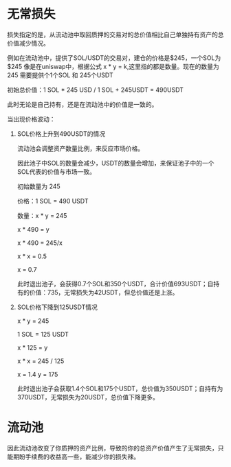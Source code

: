 # 无常损失

损失指定的是，从流动池中取回质押的交易对的总价值相比自己单独持有资产的总价值减少情况。

例如在流动池中，提供了SOL/USDT的交易对，建仓的价格是\$245，一个SOL为\$245
像是在uniswap中，根据公式 x * y = k,这里指的都是数量。现在的数量为245
需要提供个1个SOL 和 245个USDT

初始总价值：1 SOL * 245 USD / 1 SOL + 245USDT = 490USDT

此时无论是自己持有，还是在流动池中的价值是一致的。

当出现价格波动：

1. SOL价格上升到490USDT的情况

    流动池会调整资产数量比例，来反应市场价格。

    因此池子中SOL的数量会减少，USDT的数量会增加，来保证池子中的一个SOL代表的价值与市场一致。

    初始数量为 245

    价格：1 SOL = 490 USDT

    数量：x * y = 245

    x * 490  =  y

    x * 490 = 245/x

    x * x = 0.5

    x = 0.7

    此时退出池子，会获得0.7个SOL和350个USDT，合计价值693USDT；自持有的价值：735，无常损失为42USDT，但总价值还是上涨。


2. SOL价格下降到125USDT情况

    x * y = 245
    
    1 SOL = 125 USDT

    x * 125 = y

    x * x = 245 / 125

    x = 1.4
    y = 175
    
    此时退出池子会获取1.4个SOL和175个USDT，总价值为350USDT；自持有为370USDT，无常损失为20USDT，总价值下降更多。




# 流动池

因此流动池改变了你质押的资产比例，导致的你的总资产价值产生了无常损失，只能期盼手续费的收益高一些，能减少你的损失辣。

    






